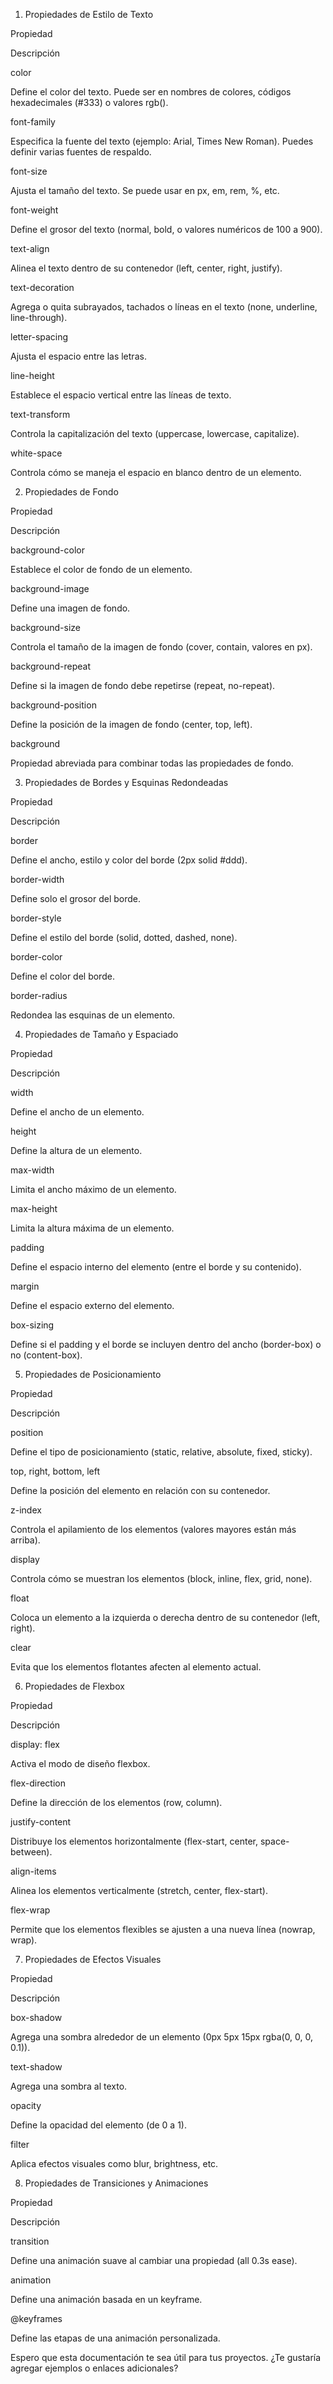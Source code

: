 
1. Propiedades de Estilo de Texto

Propiedad

Descripción

color

Define el color del texto. Puede ser en nombres de colores, códigos hexadecimales (#333) o valores rgb().

font-family

Especifica la fuente del texto (ejemplo: Arial, Times New Roman). Puedes definir varias fuentes de respaldo.

font-size

Ajusta el tamaño del texto. Se puede usar en px, em, rem, %, etc.

font-weight

Define el grosor del texto (normal, bold, o valores numéricos de 100 a 900).

text-align

Alinea el texto dentro de su contenedor (left, center, right, justify).

text-decoration

Agrega o quita subrayados, tachados o líneas en el texto (none, underline, line-through).

letter-spacing

Ajusta el espacio entre las letras.

line-height

Establece el espacio vertical entre las líneas de texto.

text-transform

Controla la capitalización del texto (uppercase, lowercase, capitalize).

white-space

Controla cómo se maneja el espacio en blanco dentro de un elemento.

2. Propiedades de Fondo

Propiedad

Descripción

background-color

Establece el color de fondo de un elemento.

background-image

Define una imagen de fondo.

background-size

Controla el tamaño de la imagen de fondo (cover, contain, valores en px).

background-repeat

Define si la imagen de fondo debe repetirse (repeat, no-repeat).

background-position

Define la posición de la imagen de fondo (center, top, left).

background

Propiedad abreviada para combinar todas las propiedades de fondo.

3. Propiedades de Bordes y Esquinas Redondeadas

Propiedad

Descripción

border

Define el ancho, estilo y color del borde (2px solid #ddd).

border-width

Define solo el grosor del borde.

border-style

Define el estilo del borde (solid, dotted, dashed, none).

border-color

Define el color del borde.

border-radius

Redondea las esquinas de un elemento.

4. Propiedades de Tamaño y Espaciado

Propiedad

Descripción

width

Define el ancho de un elemento.

height

Define la altura de un elemento.

max-width

Limita el ancho máximo de un elemento.

max-height

Limita la altura máxima de un elemento.

padding

Define el espacio interno del elemento (entre el borde y su contenido).

margin

Define el espacio externo del elemento.

box-sizing

Define si el padding y el borde se incluyen dentro del ancho (border-box) o no (content-box).

5. Propiedades de Posicionamiento

Propiedad

Descripción

position

Define el tipo de posicionamiento (static, relative, absolute, fixed, sticky).

top, right, bottom, left

Define la posición del elemento en relación con su contenedor.

z-index

Controla el apilamiento de los elementos (valores mayores están más arriba).

display

Controla cómo se muestran los elementos (block, inline, flex, grid, none).

float

Coloca un elemento a la izquierda o derecha dentro de su contenedor (left, right).

clear

Evita que los elementos flotantes afecten al elemento actual.

6. Propiedades de Flexbox

Propiedad

Descripción

display: flex

Activa el modo de diseño flexbox.

flex-direction

Define la dirección de los elementos (row, column).

justify-content

Distribuye los elementos horizontalmente (flex-start, center, space-between).

align-items

Alinea los elementos verticalmente (stretch, center, flex-start).

flex-wrap

Permite que los elementos flexibles se ajusten a una nueva línea (nowrap, wrap).

7. Propiedades de Efectos Visuales

Propiedad

Descripción

box-shadow

Agrega una sombra alrededor de un elemento (0px 5px 15px rgba(0, 0, 0, 0.1)).

text-shadow

Agrega una sombra al texto.

opacity

Define la opacidad del elemento (de 0 a 1).

filter

Aplica efectos visuales como blur, brightness, etc.

8. Propiedades de Transiciones y Animaciones

Propiedad

Descripción

transition

Define una animación suave al cambiar una propiedad (all 0.3s ease).

animation

Define una animación basada en un keyframe.

@keyframes

Define las etapas de una animación personalizada.

Espero que esta documentación te sea útil para tus proyectos. ¿Te gustaría agregar ejemplos o enlaces adicionales?

